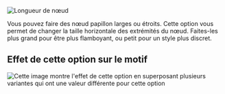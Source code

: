 ![Longueur de nœud](bowlength.svg)

Vous pouvez faire des nœud papillon larges ou étroits. Cette option vous permet de changer la taille horizontale des extrémités du nœud. Faites-les plus grand pour être plus flamboyant, ou petit pour un style plus discret.

## Effet de cette option sur le motif

![Cette image montre l'effet de cette option en superposant plusieurs variantes qui ont une valeur différente pour cette option](benjamin_bowlength_sample.svg "Effet de cette option sur le motif")
